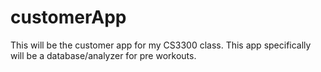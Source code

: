 # customerApp
This will be the customer app for my CS3300 class. This app specifically will be a database/analyzer for pre workouts. 

